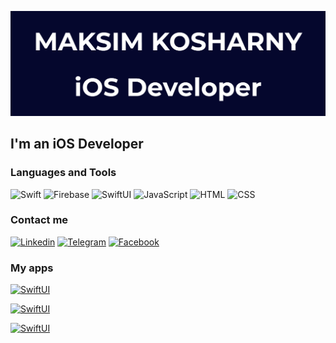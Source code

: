 ![Header](https://github.com/kosharny/Kosharny/blob/main/assets/header.png)

## I'm an iOS Developer

### Languages and Tools
![Swift](https://img.shields.io/badge/-SWIFT-090909?style=for-the-badge&logo=swift
)
![Firebase](https://img.shields.io/badge/-FIREBASE-090909?style=for-the-badge&logo=firebase
)
![SwiftUI](https://img.shields.io/badge/-SWIFT_UI-090909?style=for-the-badge&logo=swift&logoColor=097CDB
)
![JavaScript](https://img.shields.io/badge/-JAVASCRIPT-090909?style=for-the-badge&logo=JavaScript
)
![HTML](https://img.shields.io/badge/-HTML5-090909?style=for-the-badge&logo=HTML5
)
![CSS](https://img.shields.io/badge/-CSS-090909?style=for-the-badge&logo=CSS3&logoColor=097CDB
)

### Contact me
[![Linkedin](https://img.shields.io/badge/-Linkedin-090909?style=for-the-badge&logo=Linkedin&logoColor=097CDB
)](https://www.linkedin.com/in/maksim-kosharny-a0635b219/)
[![Telegram](https://img.shields.io/badge/-Telegram-090909?style=for-the-badge&logo=Telegram
)](https://t.me/kosharny)
[![Facebook](https://img.shields.io/badge/-Facebook-090909?style=for-the-badge&logo=Facebook&logoColor=097CDB
)](https://www.facebook.com/maksim.kosharnyjj)

### My apps
[![SwiftUI](https://img.shields.io/badge/-Perfect_English-090909?style=for-the-badge&logo=swift&logoColor=097CDB
)](https://github.com/kosharny/Perfect-English)

[![SwiftUI](https://img.shields.io/badge/-Healthy_Life-090909?style=for-the-badge&logo=swift&logoColor=097CDB
)](https://github.com/kosharny/HealthyLife)

[![SwiftUI](https://img.shields.io/badge/-Hookah_Mixes-090909?style=for-the-badge&logo=swift&logoColor=097CDB
)](https://github.com/kosharny/Hookah-Mixes)
